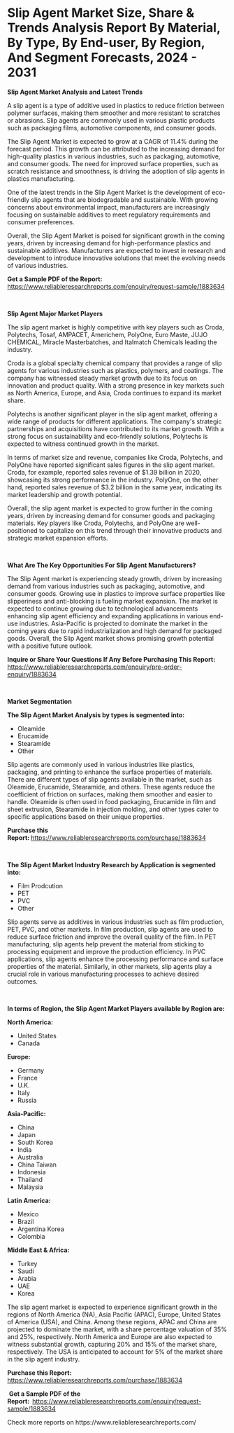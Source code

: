 <p><h1>Slip Agent Market Size, Share & Trends Analysis Report By Material, By Type, By End-user, By Region, And Segment Forecasts, 2024 - 2031</h1></p><p><strong>Slip Agent Market Analysis and Latest Trends</strong></p>
<p><p>A slip agent is a type of additive used in plastics to reduce friction between polymer surfaces, making them smoother and more resistant to scratches or abrasions. Slip agents are commonly used in various plastic products such as packaging films, automotive components, and consumer goods.</p><p>The Slip Agent Market is expected to grow at a CAGR of 11.4% during the forecast period. This growth can be attributed to the increasing demand for high-quality plastics in various industries, such as packaging, automotive, and consumer goods. The need for improved surface properties, such as scratch resistance and smoothness, is driving the adoption of slip agents in plastics manufacturing.</p><p>One of the latest trends in the Slip Agent Market is the development of eco-friendly slip agents that are biodegradable and sustainable. With growing concerns about environmental impact, manufacturers are increasingly focusing on sustainable additives to meet regulatory requirements and consumer preferences.</p><p>Overall, the Slip Agent Market is poised for significant growth in the coming years, driven by increasing demand for high-performance plastics and sustainable additives. Manufacturers are expected to invest in research and development to introduce innovative solutions that meet the evolving needs of various industries.</p></p>
<p><strong>Get a Sample PDF of the Report:&nbsp;</strong> <a href="https://www.reliableresearchreports.com/enquiry/request-sample/1883634">https://www.reliableresearchreports.com/enquiry/request-sample/1883634</a></p>
<p>&nbsp;</p>
<p><strong>Slip Agent Major Market Players</strong></p>
<p><p>The slip agent market is highly competitive with key players such as Croda, Polytechs, Tosaf, AMPACET, Americhem, PolyOne, Euro Maste, JUJO CHEMICAL, Miracle Masterbatches, and Italmatch Chemicals leading the industry.</p><p>Croda is a global specialty chemical company that provides a range of slip agents for various industries such as plastics, polymers, and coatings. The company has witnessed steady market growth due to its focus on innovation and product quality. With a strong presence in key markets such as North America, Europe, and Asia, Croda continues to expand its market share.</p><p>Polytechs is another significant player in the slip agent market, offering a wide range of products for different applications. The company's strategic partnerships and acquisitions have contributed to its market growth. With a strong focus on sustainability and eco-friendly solutions, Polytechs is expected to witness continued growth in the market.</p><p>In terms of market size and revenue, companies like Croda, Polytechs, and PolyOne have reported significant sales figures in the slip agent market. Croda, for example, reported sales revenue of $1.39 billion in 2020, showcasing its strong performance in the industry. PolyOne, on the other hand, reported sales revenue of $3.2 billion in the same year, indicating its market leadership and growth potential.</p><p>Overall, the slip agent market is expected to grow further in the coming years, driven by increasing demand for consumer goods and packaging materials. Key players like Croda, Polytechs, and PolyOne are well-positioned to capitalize on this trend through their innovative products and strategic market expansion efforts.</p></p>
<p>&nbsp;</p>
<p><strong>What Are The Key Opportunities For Slip Agent Manufacturers?</strong></p>
<p><p>The Slip Agent market is experiencing steady growth, driven by increasing demand from various industries such as packaging, automotive, and consumer goods. Growing use in plastics to improve surface properties like slipperiness and anti-blocking is fueling market expansion. The market is expected to continue growing due to technological advancements enhancing slip agent efficiency and expanding applications in various end-use industries. Asia-Pacific is projected to dominate the market in the coming years due to rapid industrialization and high demand for packaged goods. Overall, the Slip Agent market shows promising growth potential with a positive future outlook.</p></p>
<p><strong>Inquire or Share Your Questions If Any Before Purchasing This Report:</strong> <a href="https://www.reliableresearchreports.com/enquiry/pre-order-enquiry/1883634">https://www.reliableresearchreports.com/enquiry/pre-order-enquiry/1883634</a></p>
<p>&nbsp;</p>
<p><strong>Market Segmentation</strong></p>
<p><strong>The Slip Agent Market Analysis by types is segmented into:</strong></p>
<p><ul><li>Oleamide</li><li>Erucamide</li><li>Stearamide</li><li>Other</li></ul></p>
<p><p>Slip agents are commonly used in various industries like plastics, packaging, and printing to enhance the surface properties of materials. There are different types of slip agents available in the market, such as Oleamide, Erucamide, Stearamide, and others. These agents reduce the coefficient of friction on surfaces, making them smoother and easier to handle. Oleamide is often used in food packaging, Erucamide in film and sheet extrusion, Stearamide in injection molding, and other types cater to specific applications based on their unique properties.</p></p>
<p><strong>Purchase this Report:&nbsp;</strong><a href="https://www.reliableresearchreports.com/purchase/1883634">https://www.reliableresearchreports.com/purchase/1883634</a></p>
<p>&nbsp;</p>
<p><strong>The Slip Agent Market Industry Research by Application is segmented into:</strong></p>
<p><ul><li>Film Prodcution</li><li>PET</li><li>PVC</li><li>Other</li></ul></p>
<p><p>Slip agents serve as additives in various industries such as film production, PET, PVC, and other markets. In film production, slip agents are used to reduce surface friction and improve the overall quality of the film. In PET manufacturing, slip agents help prevent the material from sticking to processing equipment and improve the production efficiency. In PVC applications, slip agents enhance the processing performance and surface properties of the material. Similarly, in other markets, slip agents play a crucial role in various manufacturing processes to achieve desired outcomes.</p></p>
<p>&nbsp;</p>
<p><strong>In terms of Region, the Slip Agent Market Players available by Region are:</strong></p>
<p>
    <p> <strong> North America: </strong>
        <ul>
            <li>United States</li>
            <li>Canada</li>
        </ul>
        </p> 
    <p> <strong> Europe: </strong>
        <ul>
            <li>Germany</li>
            <li>France</li>
            <li>U.K.</li>
            <li>Italy</li>
            <li>Russia</li>
        </ul>
        </p> 
    <p> <strong> Asia-Pacific: </strong>
        <ul>
            <li>China</li>
            <li>Japan</li>
            <li>South Korea</li>
            <li>India</li>
            <li>Australia</li>
            <li>China Taiwan</li>
            <li>Indonesia</li>
            <li>Thailand</li>
            <li>Malaysia</li>
        </ul>
        </p> 
    <p> <strong> Latin America: </strong>
        <ul>
            <li>Mexico</li>
            <li>Brazil</li>
            <li>Argentina Korea</li>
            <li>Colombia</li>
        </ul>
        </p> 
    <p> <strong> Middle East & Africa: </strong>
        <ul>
            <li>Turkey</li>
            <li>Saudi</li>
            <li>Arabia</li>
            <li>UAE</li>
            <li>Korea</li>
        </ul>
    </p>
    </p>
<p><p>The slip agent market is expected to experience significant growth in the regions of North America (NA), Asia Pacific (APAC), Europe, United States of America (USA), and China. Among these regions, APAC and China are projected to dominate the market, with a share percentage valuation of 35% and 25%, respectively. North America and Europe are also expected to witness substantial growth, capturing 20% and 15% of the market share, respectively. The USA is anticipated to account for 5% of the market share in the slip agent industry.</p></p>
<p><strong>Purchase this Report: </strong><a href="https://www.reliableresearchreports.com/purchase/1883634">https://www.reliableresearchreports.com/purchase/1883634</a></p>
<p>&nbsp;<strong>Get a Sample PDF of the Report:&nbsp;&nbsp;</strong><a href="https://www.reliableresearchreports.com/enquiry/request-sample/1883634">https://www.reliableresearchreports.com/enquiry/request-sample/1883634</a></p>
<p><strong></strong></p>
<p>Check more reports on https://www.reliableresearchreports.com/</p>